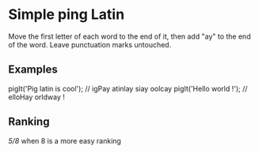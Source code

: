 # Simple ping Latin
Move the first letter of each word to the end of it, then add "ay" to the end of the word. Leave punctuation marks untouched.

## Examples
pigIt('Pig latin is cool'); // igPay atinlay siay oolcay
pigIt('Hello world !');     // elloHay orldway !

## Ranking
 *5/8* when 8 is a more easy ranking
